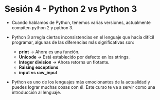 # Sesión 4 - Python 2 vs Python 3

* Cuando hablamos de Python, tenemos varias versiones, actualmente compiten python 2 y python 3.

* Python 3 arregla ciertas inconsistencias en el lenguaje que hacía difícil programar, algunas de las diferencias más significativas son:

	* **print** &rarr; Ahora es una función.
	* **Unicode** &rarr; Está establecido por defecto en los strings.
	* **Integer division** &rarr; Ahora retorna un flotante.
	* **Raising exceptions**
	* **input vs raw_input**

* 	Python es uno de los lenguajes más emocionantes de la actualidad y puedes lograr muchas cosas con él. Este curso te va a servir como una introducción al lenguaje.